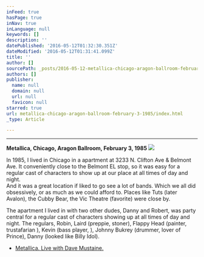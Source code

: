 ```yaml
---
inFeed: true
hasPage: true
inNav: true
inLanguage: null
keywords: []
description: ''
datePublished: '2016-05-12T01:32:30.351Z'
dateModified: '2016-05-12T01:31:41.099Z'
title: ''
author: []
sourcePath: _posts/2016-05-12-metallica-chicago-aragon-ballroom-february-3-1985.md
authors: []
publisher:
  name: null
  domain: null
  url: null
  favicon: null
starred: true
url: metallica-chicago-aragon-ballroom-february-3-1985/index.html
_type: Article

---
```

****

**Metallica, Chicago, Aragon Ballroom, February 3, 1985**
![](https://the-grid-user-content.s3-us-west-2.amazonaws.com/9738eada-afbb-4c33-9998-0fa39f6a206d.png)

In 1985, I lived in Chicago in a apartment at 3233 N. Clifton Ave & Belmont Ave. It conveniently close to the Belmont EL stop, so it was easy for a regular cast of characters to show up at our place at all times of day and night.  
And it was a great location if liked to go see a lot of bands. Which we all did obsessively, or as much as we could afford to. Places like Tuts (later Avalon), the Cubby Bear, the Vic Theatre (favorite) were close by. 

The apartment I lived in with two other dudes, Danny and Robert, was party central for a regular cast of characters showing up at all times of day and night. The regulars, Robin, Laird (preppie, stoner), Flappy Head (painter, trustafarian ), Kevin (bass player, ), Johnny Bukrey (drummer, lover of Prince), Danny (looked like Billy Idol).

* [Metallica. Live with Dave Mustaine.][0]

[0]: https://youtu.be/4zdRsXu9Z70?list=RD4zdRsXu9Z70